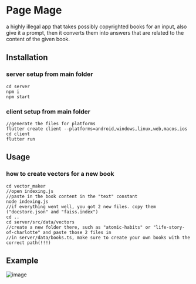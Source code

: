# Page Mage

a highly illegal app that takes possibly copyrighted books for an input, also give it a prompt, then it converts them into answers that are related to the content of the given book.

## Installation

### server setup from main folder
```
cd server
npm i
npm start
```

### client setup from main folder
```
//generate the files for platforms
flutter create client --platforms=android,windows,linux,web,macos,ios
cd client
flutter run
```

## Usage

### how to create vectors for a new book
```
cd vector_maker
//open indexing.js
//paste in the book content in the "text" constant
node indexing.js
//if everything went well, you got 2 new files. copy them ("docstore.json" and "faiss.index")
cd ..
cd server/src/data/vectors
//create a new folder there, such as "atomic-habits" or "life-story-of-charlotte" and paste those 2 files in
//in server/data/books.ts, make sure to create your own books with the correct path(!!!)
```

## Example
![image](https://github.com/fulopmilan/page-mage/assets/54361968/322345e3-3018-43d8-a564-e85e4d901405)


